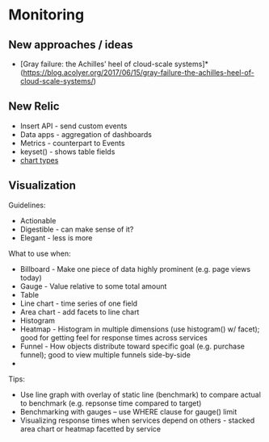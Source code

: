 # Monitoring

## New approaches / ideas

* [Gray failure: the Achilles’ heel of cloud-scale systems]*(https://blog.acolyer.org/2017/06/15/gray-failure-the-achilles-heel-of-cloud-scale-systems/)

## New Relic

* Insert API - send custom events
* Data apps - aggregation of dashboards
* Metrics - counterpart to Events
* keyset() - shows table fields
* [chart types](https://docs.newrelic.com/docs/insights/use-insights-ui/manage-dashboards/chart-types)

## Visualization

Guidelines:

* Actionable
* Digestible - can make sense of it?
* Elegant - less is more

What to use when:

* Billboard - Make one piece of data highly prominent (e.g. page views today)
* Gauge - Value relative to some total amount
* Table
* Line chart - time series of one field
* Area chart - add facets to line chart
* Histogram
* Heatmap - Histogram in multiple dimensions (use histogram() w/ facet); good for getting feel for response times across services
* Funnel - How objects distribute toward specific goal (e.g. purchase funnel); good to view multiple funnels side-by-side
*

Tips:

* Use line graph with overlay of static line (benchmark) to compare actual to benchmark (e.g. repsonse time compared to target)
* Benchmarking with gauges – use WHERE clause for gauge() limit
* Visualizing response times when services depend on others - stacked area chart or heatmap facetted by service
